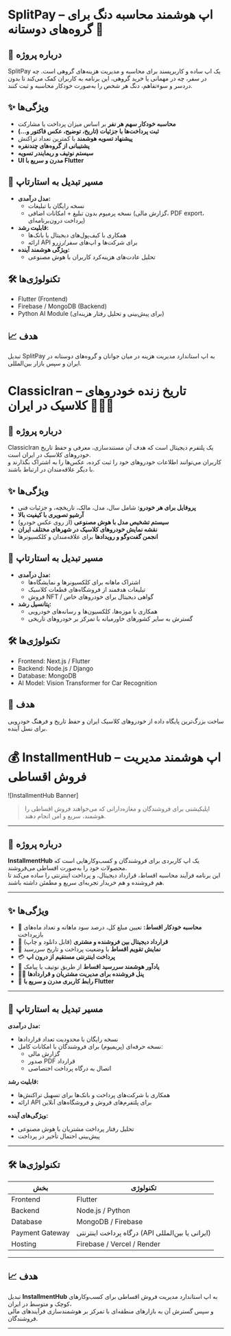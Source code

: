 # SplitPay – اپ هوشمند محاسبه دنگ برای گروه‌های دوستانه 💸

## 📝 درباره پروژه
SplitPay یک اپ ساده و کاربرپسند برای محاسبه و مدیریت هزینه‌های گروهی است. 
چه در سفر، چه در مهمانی یا خرید گروهی، این برنامه به کاربران کمک می‌کند تا بدون دردسر و سوءتفاهم، دنگ هر شخص را به‌صورت خودکار محاسبه و ثبت کنند.

## ✨ ویژگی‌ها
- **محاسبه خودکار سهم هر نفر** بر اساس میزان پرداخت یا مشارکت
- **ثبت پرداخت‌ها با جزئیات (تاریخ، توضیح، عکس فاکتور و...)**
- **پیشنهاد تسویه هوشمند** با کمترین تعداد تراکنش
- **پشتیبانی از گروه‌های چندنفره**
- **سیستم نوتیف و ریمایندر تسویه**
- **UI مدرن و سریع با Flutter**

## 🚀 مسیر تبدیل به استارتاپ
- **مدل درآمدی:**  
  - نسخه رایگان با تبلیغات  
  - نسخه پرمیوم بدون تبلیغ + امکانات اضافی (گزارش مالی، PDF export، پرداخت درون‌برنامه‌ای)
- **قابلیت رشد:**  
  - همکاری با کیف‌پول‌های دیجیتال یا بانک‌ها  
  - ارائه API برای شرکت‌ها و اپ‌های سفر/رزرو  
- **ویژگی هوشمند آینده:**  
  - تحلیل عادت‌های هزینه‌کرد کاربران با هوش مصنوعی

## 🛠️ تکنولوژی‌ها
- Flutter (Frontend)
- Firebase / MongoDB (Backend)
- Python AI Module (برای پیش‌بینی و تحلیل رفتار هزینه‌ای)

## 📈 هدف
تبدیل SplitPay به اپ استاندارد مدیریت هزینه در میان جوانان و گروه‌های دوستانه در ایران و سپس بازار بین‌المللی.



# ClassicIran – تاریخ زنده خودروهای کلاسیک در ایران 🚗🇮🇷

## 🧾 درباره پروژه
ClassicIran یک پلتفرم دیجیتال است که هدف آن مستندسازی، معرفی و حفظ تاریخ خودروهای کلاسیک در ایران است.  
کاربران می‌توانند اطلاعات خودروهای خود را ثبت کرده، عکس‌ها را به اشتراک بگذارند و با دیگر علاقه‌مندان در ارتباط باشند.

## ✨ ویژگی‌ها
- **پروفایل برای هر خودرو:** شامل سال، مدل، مالک، تاریخچه، و جزئیات فنی  
- **آرشیو تصویری با کیفیت بالا**  
- **سیستم تشخیص مدل با هوش مصنوعی** (از روی عکس خودرو)  
- **نقشه نمایش خودروهای کلاسیک در شهرهای مختلف ایران**  
- **انجمن گفت‌و‌گو و رویدادها** برای علاقه‌مندان و کلکسیونرها

## 🚀 مسیر تبدیل به استارتاپ
- **مدل درآمدی:**  
  - اشتراک ماهانه برای کلکسیونرها و نمایشگاه‌ها  
  - تبلیغات هدفمند از فروشگاه‌های قطعات کلاسیک  
  - فروش NFT / گواهی دیجیتال برای خودروهای خاص  
- **پتانسیل رشد:**  
  - همکاری با موزه‌ها، کلکسیون‌ها و رسانه‌های خودرویی  
  - گسترش به سایر کشورهای خاورمیانه با تمرکز بر خودروهای تاریخی

## 🛠️ تکنولوژی‌ها
- Frontend: Next.js / Flutter  
- Backend: Node.js / Django  
- Database: MongoDB  
- AI Model: Vision Transformer for Car Recognition

## 🎯 هدف
ساخت بزرگ‌ترین پایگاه داده از خودروهای کلاسیک ایران و حفظ تاریخ و فرهنگ خودرویی برای نسل آینده.

# 💰 InstallmentHub – اپ هوشمند مدیریت فروش اقساطی  

![InstallmentHub Banner]  
> اپلیکیشنی برای فروشندگان و مغازه‌دارانی که می‌خواهند فروش اقساطی را هوشمند، سریع و امن انجام دهند.

---

## 📝 درباره پروژه  
**InstallmentHub** یک اپ کاربردی برای فروشندگان و کسب‌وکارهایی است که محصولات خود را به‌صورت اقساطی می‌فروشند.  
این برنامه فرآیند محاسبه اقساط، قرارداد دیجیتال، و پرداخت اینترنتی را ساده می‌کند تا هم فروشنده و هم خریدار تجربه‌ای سریع و مطمئن داشته باشند.

---

## ✨ ویژگی‌ها  

- 🔢 **محاسبه خودکار اقساط:** تعیین مبلغ کل، درصد سود ماهانه و تعداد ماه‌های بازپرداخت  
- 🧾 **قرارداد دیجیتال بین فروشنده و مشتری** (قابل دانلود و چاپ)  
- 📅 **نمایش تقویم اقساط** با وضعیت پرداخت و تاریخ سررسید  
- 💳 **پرداخت اینترنتی مستقیم از درون اپ**  
- 🔔 **یادآور هوشمند سررسید اقساط** از طریق نوتیف یا پیامک  
- 👨‍💼 **پنل فروشنده برای مدیریت مشتریان و قراردادها**  
- 🎨 **رابط کاربری مدرن و سریع با Flutter**

---

## 🚀 مسیر تبدیل به استارتاپ  

**مدل درآمدی:**  
- نسخه رایگان با محدودیت تعداد قراردادها  
- نسخه حرفه‌ای (پریمیوم) برای فروشندگان با امکانات کامل:  
  - گزارش مالی  
  - صدور PDF قرارداد  
  - اتصال به درگاه پرداخت اختصاصی  

**قابلیت رشد:**  
- همکاری با شرکت‌های پرداخت و بانک‌ها برای تسهیل تراکنش‌ها  
- ارائه API برای پلتفرم‌های فروش و فروشگاه‌های آنلاین  

**ویژگی‌های آینده:**  
- تحلیل رفتار پرداخت مشتریان با هوش مصنوعی  
- پیش‌بینی احتمال تأخیر در پرداخت  

---

## 🛠️ تکنولوژی‌ها  

| بخش | تکنولوژی |
|------|------------|
| Frontend | Flutter |
| Backend | Node.js / Python |
| Database | MongoDB / Firebase |
| Payment Gateway | درگاه پرداخت اینترنتی (API ایرانی یا بین‌المللی) |
| Hosting | Firebase / Vercel / Render |

---

## 📈 هدف  
تبدیل **InstallmentHub** به اپ استاندارد مدیریت فروش اقساطی برای کسب‌وکارهای کوچک و متوسط در ایران،  
و سپس گسترش آن به بازارهای منطقه‌ای با تمرکز بر هوشمندسازی فرآیندهای مالی فروشندگان.

---
